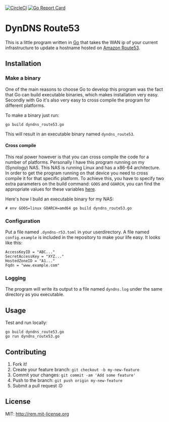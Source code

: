 [![CircleCI](https://circleci.com/gh/glnds/dyndns-r53/tree/master.svg?style=svg)](https://circleci.com/gh/glnds/dyndns-r53/tree/master)
[![Go Report Card](https://goreportcard.com/badge/github.com/glnds/dyndns-r53)](https://goreportcard.com/report/github.com/glnds/dyndns-r53)

# DynDNS Route53
This is a little program written in [Go](https://golang.org/project/) that 
takes the WAN ip of your current infrastructure to update a hostname hosted
on [Amazon Route53](https://aws.amazon.com/route53/).

## Installation

### Make a binary
One of the main reasons to choose Go to develop this program was the fact
that Go can build executable binaries, which makes installation very easy. Secondly 
with Go it's also very easy to cross compile the program for different platforms.

To make a binary just run:
```
go build dyndns_route53.go
```
This will result in an executable binary named `dyndns_route53`.

#### Cross compile
This real power however is that you can cross compile the code for a number of 
platforms.
Personally I have this program running on my (Synology) NAS. 
This NAS is running Linux and has a x86-64 architecture. In order to
get the program running on that device you need to cross compile it for that specific platform.
To achieve this, you have to specify two extra parameters on the build command: 
`GOOS` and `GOARCH`, you can find the appropriate values for 
these variables [here](https://golang.org/doc/install/source#environment).

Here's how I build an executable binary for my NAS:
```
# env GOOS=linux GOARCH=amd64 go build dyndns_route53.go
```

### Configuration
Put a file named `.dyndns-r53.toml` in your userdirectory. A file named `config.example` is included in the repository to make your life easy. It looks like this:
```
AccessKeyID	= "ABC..."
SecretAccessKey	= "XYZ..."
HostedZoneID = "A1..."
Fqdn = "www.example.com"
```

### Logging
The program will write its output to a file named `dyndns.log` under the same directory as you executable.

## Usage

Test and run locally:
```
go build dyndns_route53.go
go run dyndns_route53.go
```

## Contributing

1. Fork it!
2. Create your feature branch: `git checkout -b my-new-feature`
3. Commit your changes: `git commit -am 'Add some feature'`
4. Push to the branch: `git push origin my-new-feature`
5. Submit a pull request :D

## License

MIT: http://rem.mit-license.org
